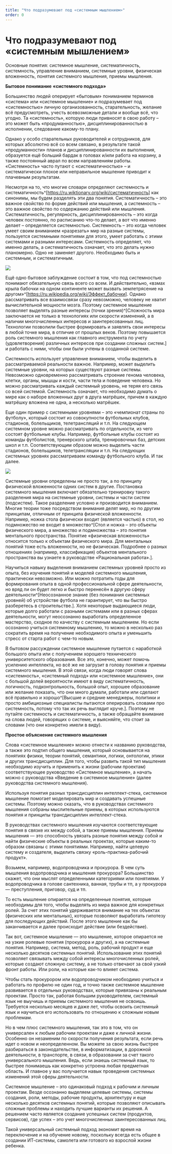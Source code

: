 ```yaml
---
title: "Что подразумевают под «системным мышлением»"
order: 0
---
```


# Что подразумевают под «системным мышлением»

Основные понятия: системное мышление, систематичность, системность, управление вниманием, системные уровни, физическая вложенность, понятия системного мышления, приемы мышления.

**Бытовое понимание** **«системного подхода»**

Большинство людей оперирует «бытовым» пониманием терминов «система» или «системное мышление» и подразумевает под «системностью» личную организованность, старательность, желание всё предусмотреть, учесть всевозможные детали и вообще всё, что угодно. Та «системность», которую люди привносят в свою работу – это может быть «продуманностью», дисциплинированностью в исполнении, следование какому-то плану.

Однако у особо старательных руководителей и сотрудников, для которых абсолютно всё со всем связано, в результате такой «продуманности» планов и дисциплинированности их выполнения, образуется ещё больший бардак в головах и/или работа на корзину, а также постоянный аврал по всем направлениям работы. «Системность» часто путают с «систематичностью» – и систематически плохое или неправильное мышление приводит к плачевным результатам.

Несмотря на то, что многие словари определяют системность и систематичность^[<https://ru.wiktionary.org/wiki/систематичность>] как синонимы, мы будем разделять эти два понятия. Систематичность – это важное свойство по форме действий или мышления, а системность – это важное свойство по содержанию действий или мышления. Систематичность, регулярность, дисциплинированность – это когда человек постоянно, по расписанию что-то делает, а вот что именно делает – определяется системностью. Системность – это когда человек умеет своим вниманием «разрезать» мир на разные системы, пользуется системными понятиями для этого, умеет работать с этими системами и разными интересами. Системность определяет, что именно делать, а систематичность означает, что это делать нужно планомерно. Одно не заменяет другого. Необходимо быть и системным, и систематичным.

![](/ru/systems-self-development/40.png)

Ещё одно бытовое заблуждение состоит в том, что под системностью понимают обязательную связь всего со всем. И действительно, «взмах крыла бабочки на одном континенте может вызвать землетрясение на другом»^[<https://ru.wikipedia.org/wiki/Эффект_бабочки>]. Однако рассматривать все взаимосвязи сразу невозможно, человеку не хватит вычислительной мощности мозга. Поэтому системное мышление позволяет выделять разные интересы (точки зрения)^[Сложность мира заключается не только в технологиях или скорости изменений, а в наличии многочисленных интересов и заинтересованных лиц. Технологии позволили быстрее формировать и заявлять свои интересы в любой точке мира, в отличие от прошлых веков. Поэтому повышается роль системного мышления как главного инструмента по учету (удовлетворения) различных интересов при создании сложных систем.] и работать с ними, чтобы они были учтены в созданной системе.

Системность использует управление вниманием, чтобы выделить в рассматриваемой реальности важное. Например, может выделить системные уровни, на которых существуют разные системы. Невозможно одновременно рассматривать строение генома человека, клетки, органы, мышцы и кости, части тела и поведение человека. Но можно рассматривать каждый системный уровень, не теряя его связь со всей системой. Системность означает, что необходимо думать о мире как о наборе вложенных друг в друга матрёшек, причем в каждую матрёшку вложена не одна, а несколько матрёшек.

Еще один пример с системными уровнями – это «чемпионат страны по футболу», который состоит из совокупности футбольных клубов, стадионов, болельщиков, телетрансляций и т.п. На следующем системном уровне можно рассматривать по отдельности, из чего состоят футбольные клубы. Например, футбольные клубы состоят из команды футболистов, тренерского штаба, тренировочных баз, детских школ и т.п. Соответствующим образом можно выделить части стадионов, болельщиков, телетрансляции и т.п. На следующих системных уровнях рассматриваем команду футбольного клуба. И так далее.

![](/ru/systems-self-development/41.png)

Системные уровни определены не просто так, а по принципу физической вложенности одних систем в другие. Постановка системного мышления включает обязательно тренировку такого разделения мира на системные уровни, системы и части систем (подсистем). Такое разделение условно и производится вниманием. Многие теории тоже посредством внимания делят мир, но по другим принципам, отличным от принципа физической вложенности. Например, ножка стола физически входит (является частью) в стол, но подмножество не входит в множество^[Стол и ножка – это объекты физического мира, а множество и подмножества – это понятия ментального пространства. Понятие «физическая вложенность» относится только к объектам физического мира. Для ментальных понятий тоже есть вложенности, но не физическая. Подробнее о разных отношениях (например, классификация) объектов ментального пространства вы узнаете в руководстве «Рациональная работа».].

Научиться навыку выделения вниманием системных уровней просто из опыта, без изучения понятий и моделей системного мышления, практически невозможно. Или можно потратить годы для формирования опыта в одной профессиональной сфере деятельности, но вряд ли он будет легко и быстро перенесён в другую сферу деятельности^[Неосознанное знание (без понимания системных уровней) об устройстве футбола не гарантирует, что вы быстро разберетесь в строительстве.]. Хотя некоторые выдающиеся люди, которые долго работали с разными системами или в разных сферах деятельности, могут неосознанно выработать определенное мастерство, сходное по качеству с системным мышлением. Но если осознанно учиться системному мышлению, то можно в несколько раз сократить время на получение необходимого опыта и уменьшить стресс от старта работ с чем-то новым.

В бытовом рассуждении системное мышление путается с наработкой большого опыта или с получением хорошего технического университетского образования. Все это, конечно, может помочь усилению интеллекта, но всё же не загрузит в голову понятия и приемы системного мышления. В этой связи, когда люди говорят слова «системность», «системный подход» или «системное мышление», они с большой долей вероятности имеют в виду систематичность, логичность, подконтрольность, большой опыт, хорошее образование или желание показать, что они много думали, работали или сделают всё правильно и хорошо^[Высшие и средние менеджеры, политики и просто амбициозные специалисты пытаются оперировать словами про системность, потому что так их речь выглядит круче.]. Поэтому не путайте системность и систематичность, а также обращайте внимание на слова людей, говорящих о системе, и выясняйте, что стоит за словами (что они конкретно имели в виду).

**Простое объяснение системного мышления**

Слова «системное мышление» можно отнести к названию руководства, а также это подтип общего мышления, который основывается на понятиях физики, теории понятий, семантики, логики, онтологии, этики и других трансдисциплин. Для того, чтобы развить такой тип мышления необходимо изучить и применить к жизни (рабочим проектам) соответствующее руководство «Системное мышление», а начать можно с руководства «Введение в системное мышление» (далее руководства системного мышления).

Используя понятия разных трансдисциплин интеллект-стека, системное мышление помогает моделировать мир и создавать успешные системы. Поэтому можно сказать, что в руководствах системного мышления собраны мыслительные приемы, в которых используются понятия и принципы трансдисциплин интеллект-стека.

В руководствах системного мышления изучаются соответствующие понятия в связке их между собой, а также приемы мышления. Приемы мышления — это способность увязать разные понятия между собой и найти физические объекты в реальных проектах, которые каким-то образом связаны с этими понятиями. Например, найти целевую систему и создателя, выделить связку «роль-практика-рабочий продукт».

Возьмем, например, водопроводчика и прокурора. В чем суть мышления водопроводчика и мышления прокурора? Большинство скажет, что они мыслят определенными категориями или понятиями. У водопроводчика в голове сантехника, ванная, трубы и тп, а у прокурора — преступления, приговор, суд и тп.

То есть мышление опирается на определенные понятия, которые необходимы для того, чтобы выделять из мира важное для конкретных ролей. За счет этих понятий удерживается внимание на тех объектах (физических или ментальных), которые позволяют выработать гипотезу для последующих действий. После этого мышление как бы заканчивается и далее происходит действие (или бездействие).

Так вот, системное мышление — это мышление, которое опирается не на узкие ролевые понятия (прокурора и других), а на системные понятия. Например, система, метод, роль, рабочий продукт и еще несколько десятков системных понятий. Использование этих понятий позволяет связывать между собой интересы многочисленных ролей, которые создают сложную систему, а не только отвечают за свой узкий фронт работы. Или роли, на которые как-то влияет система.

Чтобы стать прокурором или водопроводчиком необходимо учиться и работать по профилю не один год, и точно также системное мышление развивается в отдельных руководствах, которые привязаны к реальным проектам. Просто так, работая большим руководителем, системный язык не выучишь и приемы системного мышления не освоишь. Требуется несколько месяцев и даже лет, чтобы освоить системный язык и научиться его использовать по отношению к сложным новым проблемам.

Но в чем плюс системного мышления, так это в том, что он универсален к любым рабочим проектам и даже к личной жизни. Особенно он незаменим по скорости получения результата, если речь идет о новом и неопределенном. Вы можете за свою жизнь быстрее разбираться в законодательстве, в информатизации, в дорожной деятельности, в транспорте, в связи, в образовании за счет такого универсального мышления. Ведь, если знаешь системный язык, то быстрее понимаешь как конкретно устроена любая предметная область. И главное у вас получается навык проведения системных изменений этой сферы деятельности.

Системное мышление – это одинаковый подход к рабочим и личным проектам. Везде осознанно выделяем целевые системы, системы создания, роли, методы, рабочие продукты, архитектуру и еще несколько десятков системных понятий, которые позволяют описывать сложные проблемы и находить лучшие варианты их решения. А решением часто является создание успешных систем (продуктов, сервисов), где успех – это учет многочисленных заинтересованных лиц.

Такой универсальный системный подход экономит время на переключение и на обучение новому, поскольку всегда есть общее в создании ИТ-системы, самолета или готового ко взрослой жизни ребенка.